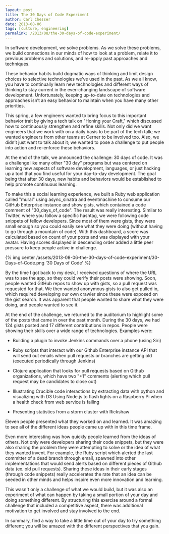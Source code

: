 ```yaml
---
layout: post
title: The 30 Days of Code Experiment
author: Carl Chesser
date: 2013-08-06
tags: [culture, engineering]
permalink: /2013/08/the-30-days-of-code-experiment/
---
```


In software development, we solve problems. As we solve these problems, we build connections in our minds of how to look at a problem, relate it to previous problems and solutions, and re-apply past approaches and techniques.

These behavior habits build dogmatic ways of thinking and limit design choices to selective technologies we’ve used in the past. As we all know, you have to continually learn new technologies and different ways of thinking to stay current in the ever-changing landscape of software development. Unfortunately, keeping up-to-date on technologies and approaches isn’t an easy behavior to maintain when you have many other priorities.

This spring, a few engineers wanted to bring focus to this important behavior trait by giving a tech talk on "Honing your Craft," which discussed how to continuously strengthen and refine skills. Not only did we want engineers that we work with on a daily basis to be part of the tech talk; we wanted engineers from other teams at Cerner to be involved too. Also, we didn’t just want to talk about it; we wanted to pose a challenge to put people into action and re-enforce these behaviors.

At the end of the talk, we announced the challenge: 30 days of code. It was a challenge like many other "30 day" programs but was centered on learning new aspects of software development, languages, or just hacking up a tool that you find useful for your day-to-day development. The goal being that after 30 days, new habits and behaviors would be established to help promote continuous learning.

To make this a social learning experience, we built a Ruby web application called "mural" using async_sinatra and eventmachine to consume our GitHub Enterprise instance and show gists, which contained a code comment of "30_days_of_code". The result was really interesting. Similar to Twitter, where you follow a specific hashtag, we were following code snippets of fellow developers. Since most of them were gists, they were small enough so you could easily see what they were doing (without having to go through a mountain of code). With this dashboard, a score was calculated based on count of your posts and was displayed with your avatar. Having scores displayed in descending order added a little peer pressure to keep people active in challenge.

{% img center /assets/2013-08-06-the-30-days-of-code-experiment/30-Days-of-Code.png '30 Days of Code' %}

By the time I got back to my desk, I received questions of where the URL was to see the app, so they could verify their posts were showing. Soon, people wanted GitHub repos to show up with gists, so a pull request was requested for that. We then wanted anonymous gists to also get pulled in, which required developing our own crawler since these were exposed on the gist search. It was apparent that people wanted to share what they were doing, and people wanted to see it.

At the end of the challenge, we returned to the auditorium to highlight some of the posts that came in over the past month. During the 30 days, we had 124 gists posted and 17 different contributions in repos. People were showing their skills over a wide range of technologies. Examples were:
	
* Building a plugin to invoke Jenkins commands over a phone (using Siri)

* Ruby scripts that interact with our Github Enterprise instance API that will send out emails when pull requests or branches are getting old (executed periodically through Jenkins)

* Clojure application that looks for pull requests based on Github organizations, which have two "+1" comments (alerting which pull request may be candidates to close out)

* Illustrating Crucible code interactions by extracting data with python and visualizing with D3
Using Node.js to flash lights on a Raspberry Pi when a health check from web service is failing

* Presenting statistics from a storm cluster with Rickshaw

Eleven people presented what they worked on and learned. It was amazing to see all of the different ideas people came up with in this time frame.

Even more interesting was how quickly people learned from the ideas of others. Not only were developers sharing their code snippets, but they were also sharing the problem they were attempting to solve or the idea of what they wanted invent. For example, the Ruby script which alerted the last committer of a dead branch through email, spawned into other implementations that would send alerts based on different pieces of Github data (ex. old pull requests). Sharing these ideas in their early stages (through code snippets) really accelerates the rate that an idea can be seeded in other minds and helps inspire even more innovation and learning.

This wasn't only a challenge of what we would build, but it was also an experiment of what can happen by taking a small portion of your day and doing something different. By structuring this exercise around a formal challenge that included a competitive aspect, there was additional motivation to get involved and stay involved to the end.

In summary, find a way to take a little time out of your day to try something different; you will be amazed with the different perspectives that you gain.
